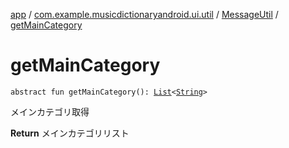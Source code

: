 [app](../../index.md) / [com.example.musicdictionaryandroid.ui.util](../index.md) / [MessageUtil](index.md) / [getMainCategory](./get-main-category.md)

# getMainCategory

`abstract fun getMainCategory(): `[`List`](https://kotlinlang.org/api/latest/jvm/stdlib/kotlin.collections/-list/index.html)`<`[`String`](https://kotlinlang.org/api/latest/jvm/stdlib/kotlin/-string/index.html)`>`

メインカテゴリ取得

**Return**
メインカテゴリリスト

